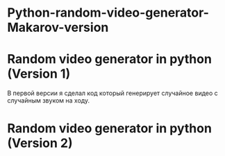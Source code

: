 # Python-random-video-generator-Makarov-version

# Random video generator in python (Version 1)
В первой версии я сделал код который генерирует случайное видео с случайным звуком на ходу.

# Random video generator in python (Version 2)

